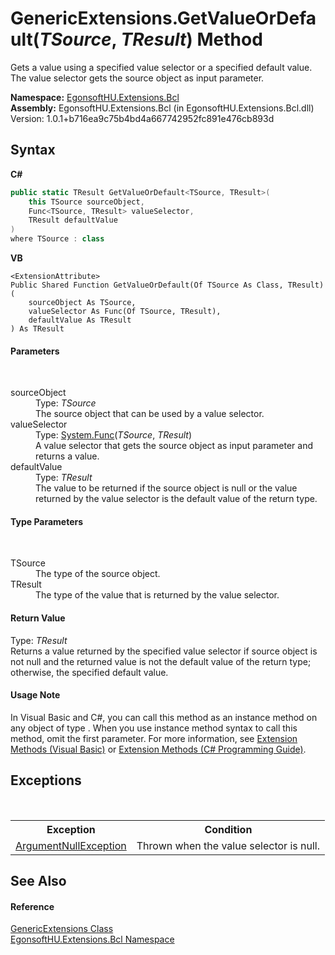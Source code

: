 # GenericExtensions.GetValueOrDefault(*TSource*, *TResult*) Method 
 

Gets a value using a specified value selector or a specified default value. The value selector gets the source object as input parameter.

**Namespace:**&nbsp;<a href="N_EgonsoftHU_Extensions_Bcl.md">EgonsoftHU.Extensions.Bcl</a><br />**Assembly:**&nbsp;EgonsoftHU.Extensions.Bcl (in EgonsoftHU.Extensions.Bcl.dll) Version: 1.0.1+b716ea9c75b4bd4a667742952fc891e476cb893d

## Syntax

**C#**<br />
``` C#
public static TResult GetValueOrDefault<TSource, TResult>(
	this TSource sourceObject,
	Func<TSource, TResult> valueSelector,
	TResult defaultValue
)
where TSource : class

```

**VB**<br />
``` VB
<ExtensionAttribute>
Public Shared Function GetValueOrDefault(Of TSource As Class, TResult) ( 
	sourceObject As TSource,
	valueSelector As Func(Of TSource, TResult),
	defaultValue As TResult
) As TResult
```


#### Parameters
&nbsp;<dl><dt>sourceObject</dt><dd>Type: *TSource*<br />The source object that can be used by a value selector.</dd><dt>valueSelector</dt><dd>Type: <a href="https://docs.microsoft.com/dotnet/api/system.func-2" target="_blank" rel="noopener noreferrer">System.Func</a>(*TSource*, *TResult*)<br />A value selector that gets the source object as input parameter and returns a value.</dd><dt>defaultValue</dt><dd>Type: *TResult*<br />The value to be returned if the source object is null or the value returned by the value selector is the default value of the return type.</dd></dl>

#### Type Parameters
&nbsp;<dl><dt>TSource</dt><dd>The type of the source object.</dd><dt>TResult</dt><dd>The type of the value that is returned by the value selector.</dd></dl>

#### Return Value
Type: *TResult*<br />Returns a value returned by the specified value selector if source object is not null and the returned value is not the default value of the return type; otherwise, the specified default value.

#### Usage Note
In Visual Basic and C#, you can call this method as an instance method on any object of type . When you use instance method syntax to call this method, omit the first parameter. For more information, see <a href="https://docs.microsoft.com/dotnet/visual-basic/programming-guide/language-features/procedures/extension-methods" target="_blank" rel="noopener noreferrer">Extension Methods (Visual Basic)</a> or <a href="https://docs.microsoft.com/dotnet/csharp/programming-guide/classes-and-structs/extension-methods" target="_blank" rel="noopener noreferrer">Extension Methods (C# Programming Guide)</a>.

## Exceptions
&nbsp;<table><tr><th>Exception</th><th>Condition</th></tr><tr><td><a href="https://docs.microsoft.com/dotnet/api/system.argumentnullexception" target="_blank" rel="noopener noreferrer">ArgumentNullException</a></td><td>Thrown when the value selector is null.</td></tr></table>

## See Also


#### Reference
<a href="T_EgonsoftHU_Extensions_Bcl_GenericExtensions.md">GenericExtensions Class</a><br /><a href="N_EgonsoftHU_Extensions_Bcl.md">EgonsoftHU.Extensions.Bcl Namespace</a><br />